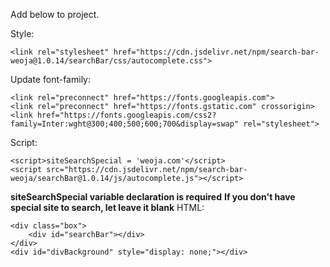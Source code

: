 Add below to project.

Style:

    <link rel="stylesheet" href="https://cdn.jsdelivr.net/npm/search-bar-weoja@1.0.14/searchBar/css/autocomplete.css">

Update font-family:

    <link rel="preconnect" href="https://fonts.googleapis.com">
    <link rel="preconnect" href="https://fonts.gstatic.com" crossorigin>
    <link href="https://fonts.googleapis.com/css2?family=Inter:wght@300;400;500;600;700&display=swap" rel="stylesheet">
Script:

    <script>siteSearchSpecial = 'weoja.com'</script>
    <script src="https://cdn.jsdelivr.net/npm/search-bar-weoja/searchBar@1.0.14/js/autocomplete.js"></script>

<b>siteSearchSpecial variable declaration is required</b>
<b>If you don't have special site to search, let leave it blank</b>
HTML:

    <div class="box">
        <div id="searchBar"></div>
    </div>
    <div id="divBackground" style="display: none;"></div>
